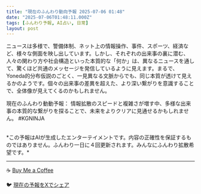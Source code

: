 ```yaml
---
title: "現在のふんわり動向予報 2025-07-06 01:48"
date: "2025-07-06T01:48:11.000Z"
tags: [ふんわり予報, AI占い, 日常]
layout: post
---
```


ニュースは多様で、警備体制、ネット上の情報操作、事件、スポーツ、経済など、様々な側面を映し出しています。しかし、それぞれの出来事の裏に潜む、人々の関わり方や社会構造といった本質的な「何か」は、異なるニュースを通して、驚くほど共通のメッセージを発信しているように見えます。まるで、Yoneda的分布仮説のごとく、一見異なる文脈からでも、同じ本質が透けて見えるかのようです。個々の出来事の差異を超えた、より深い繋がりを意識することで、全体像が見えてくるのかもしれません。


現在のふんわり動動予報：
情報拡散のスピードと複雑さが増す中、多様な出来事の本質的な繋がりを探ることで、未来をよりクリアに見通せるかもしれません。 #KGNINJA

<br>
*この予報はAIが生成したエンターテイメントです。内容の正確性を保証するものではありません。ふんわり一日に４回更新されます。みんなにふんわり拡散希望です。*

---
☕️ [Buy Me a Coffee](https://www.buymeacoffee.com/kgninja)

🐦 [現在の予報をXでシェア](https://twitter.com/intent/tweet?text=%E7%8F%BE%E5%9C%A8%E3%81%AE%E3%81%B5%E3%82%93%E3%82%8F%E3%82%8A%E4%BA%88%E5%A0%B1%3A%20%E3%80%8C%E3%83%8B%E3%83%A5%E3%83%BC%E3%82%B9%E3%81%AF%E5%A4%9A%E6%A7%98%E3%81%A7%E3%80%81%E8%AD%A6%E5%82%99%E4%BD%93%E5%88%B6%E3%80%81%E3%83%8D%E3%83%83%E3%83%88%E4%B8%8A%E3%81%AE%E6%83%85%E5%A0%B1%E6%93%8D%E4%BD%9C%E3%80%81%E4%BA%8B%E4%BB%B6%E3%80%81%E3%82%B9%E3%83%9D%E3%83%BC%E3%83%84%E3%80%81%E7%B5%8C%E6%B8%88%E3%81%AA%E3%81%A9%E3%80%81%E6%A7%98%E3%80%85%E3%81%AA%E5%81%B4%E9%9D%A2%E3%82%92%E6%98%A0%E3%81%97%E5%87%BA%E3%81%97%E3%81%A6%E3%81%84%E3%81%BE%E3%81%99%E3%80%82%E3%80%8D%23KGNINJA%20%E7%B6%9A%E3%81%8D%E3%81%AF%E3%83%96%E3%83%AD%E3%82%B0%E3%81%A7%EF%BC%81%F0%9F%91%87&url=https%3A%2F%2Fkg-ninja.github.io%2FFunwariyoso%2F)
